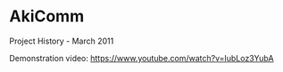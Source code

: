# AkiComm
Project History - March 2011

Demonstration video:
https://www.youtube.com/watch?v=IubLoz3YubA
